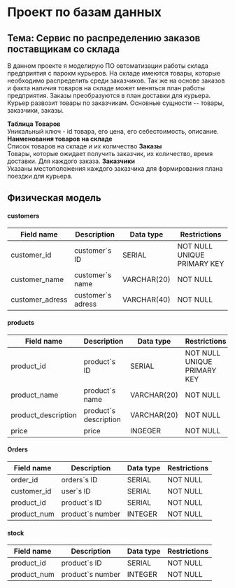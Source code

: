 # Проект по базам данных
## Тема: Сервис по распределению заказов поставщикам со склада

В данном проекте я моделирую ПО овтоматизации работы склада предприятия с парокм курьеров. На складе имеются товары, которые необходимо распределить среди заказчиков. Так же на основе заказов и факта наличия товаров на складе может меняться план работы предприятия. Заказы преобразуются в план доставки для курьера. Курьер развозит товары по заказчикам.
Основные сущности -- товары, заказчики, заказы.

**Таблица Товаров**  
Уникальный ключ - id товара, его цена, его себестоимость, описание.
**Наименования товаров на складе**  
Список товаров на складе и их количество
**Заказы**  
Товары, которые ожидает получить заказчик, их количество, время доставки. Для каждого заказа.
**Заказчики**  
Указаны местоположения каждого заказчика для формирования плана поездки для курьера.

## Физическая модель
#### customers
| Field name | Description | Data type | Restrictions |
|---|---|---|---| 
| customer_id | customer`s ID | SERIAL | NOT NULL UNIQUE PRIMARY KEY |
| customer_name |  customer`s name | VARCHAR(20) | NOT NULL |
| customer_adress | customer`s adress | VARCHAR(40) | NOT NULL |

#### products
| Field name | Description | Data type | Restrictions |
|---|---|---|---| 
| product_id | product`s ID | SERIAL | NOT NULL UNIQUE PRIMARY KEY |
| product_name |  product`s name | VARCHAR(20) | NOT NULL |
| product_description |  product`s description | VARCHAR(20) | NOT NULL |
| price | price | INGEGER | NOT NULL |

#### Orders
| Field name | Description | Data type | Restrictions |
|---|---|---|---| 
| order_id | orders`s ID | SERIAL | NOT NULL |
| customer_id | user`s ID | SERIAL | NOT NULL |
| product_id | product`s ID | SERIAL | NOT NULL |
| product_num | product`s number | INTEGER | NOT NULL |

#### stock
| Field name | Description | Data type | Restrictions |
|---|---|---|---| 
| product_id | product`s ID | SERIAL | NOT NULL |
| product_num | product`s number | INTEGER | NOT NULL |
